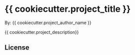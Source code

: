 # {{  cookiecutter.project_title  }}

By:  {{  cookiecutter.project_author_name  }}

{{  cookiecutter.project_description}}


## License
